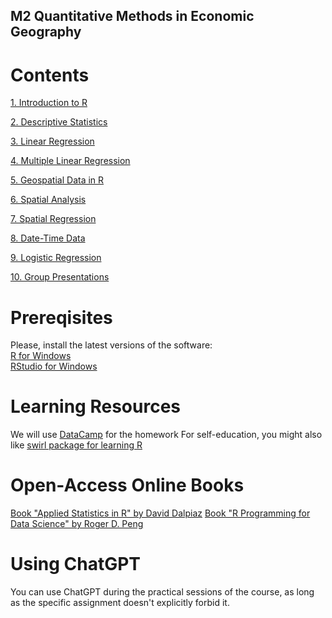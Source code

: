 ## M2 Quantitative Methods in Economic Geography

# Contents
[1. Introduction to R](1_intro.Rmd)

[2. Descriptive Statistics](2_descript.Rmd)

[3. Linear Regression](3_linear.Rmd)

[4. Multiple Linear Regression](4_multiple.Rmd)

[5. Geospatial Data in R](5_maps.Rmd)

[6. Spatial Analysis](6_spatial.Rmd)

[7. Spatial Regression](7_sp_regr.Rmd)

[8. Date-Time Data](8_time.Rmd)

[9. Logistic Regression](9_logistic.Rmd)

[10. Group Presentations](10_final.Rmd)

# Prereqisites  

Please, install the latest versions of the software:  
[R for Windows](https://cran.r-project.org/bin/windows/base/)  
[RStudio for Windows](https://www.rstudio.com/products/rstudio/)

# Learning Resources  
We will use [DataCamp](https://www.datacamp.com/courses) for the homework
For self-education, you might also like [swirl package for learning R](https://swirlstats.com/)

# Open-Access Online Books
[Book "Applied Statistics in R" by David Dalpiaz](https://book.stat420.org)
[Book "R Programming for Data Science" by Roger D. Peng](https://bookdown.org/rdpeng/rprogdatascience)

# Using ChatGPT
You can use ChatGPT during the practical sessions of the course, as long as the specific assignment doesn't explicitly forbid it.
